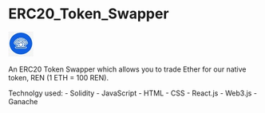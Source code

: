 # ERC20_Token_Swapper
![](./src/REN-logo.png)


An ERC20 Token Swapper which allows you to trade Ether for our native token, REN (1 ETH = 100 REN).

Technolgy used:
    - Solidity
    - JavaScript
    - HTML
    - CSS
    - React.js
    - Web3.js
    - Ganache